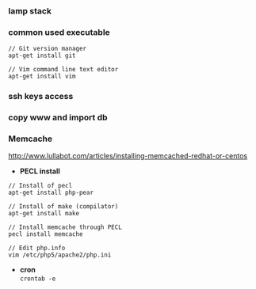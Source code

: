 ### lamp stack 

### common used executable

```
// Git version manager
apt-get install git 

// Vim command line text editor
apt-get install vim 
```

### ssh keys access

### copy www and import db

### Memcache

http://www.lullabot.com/articles/installing-memcached-redhat-or-centos

* **PECL install**   

```
// Install of pecl
apt-get install php-pear

// Install of make (compilator)
apt-get install make

// Install memcache through PECL
pecl install memcache

// Edit php.info 
vim /etc/php5/apache2/php.ini
```

* **cron**   
```crontab -e```